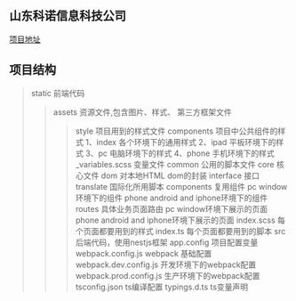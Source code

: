 ## 山东科诺信息科技公司
  [项目地址](https://shellchang.github.io/cms/dist/)
## 项目结构
> static 前端代码
> > assets 资源文件,包含图片、样式、 第三方框架文件
> > > style   项目用到的样式文件
> > > components 项目中公共组件的样式
> > > 1、index 各个环境下的通用样式
> > > 2、ipad 平板环境下的样式
> > > 3、pc 电脑环境下的样式
> > > 4、phone 手机环境下的样式
> > >  _variables.scss 变量文件
> >  common 公用的脚本文件
> > >  core 核心文件
> > >  dom 对本地HTML dom的封装
> > >  interface 接口
> > >  translate 国际化所用脚本
> >  components 复用组件
> > >  pc window环境下的组件
> > >  phone android and iphone环境下的组件
> >  routes 具体业务页面路由
> > >  pc window环境下展示的页面
> > > phone android and iphone环境下展示的页面
> >  index.scss 每个页面都要用到的样式
> >  index.ts 每个页面都要用到的脚本
>  src 后端代码，使用nestjs框架
>  app.config 项目配置变量
>  webpack.config.js  webpack  基础配置
>  webpack.dev.config.js 开发环境下的webpack配置
>  webpack.prod.config.js  生产环境下的webpack配置
>  tsconfig.json ts编译配置
>  typings.d.ts ts变量声明
<!--
<p align="center">
  <a href="http://nestjs.com/" target="blank"><img src="https://nestjs.com/img/logo_text.svg" width="320" alt="Nest Logo" /></a>
</p>

[travis-image]: https://api.travis-ci.org/nestjs/nest.svg?branch=master
[travis-url]: https://travis-ci.org/nestjs/nest
[linux-image]: https://img.shields.io/travis/nestjs/nest/master.svg?label=linux
[linux-url]: https://travis-ci.org/nestjs/nest
  
  <p align="center">A progressive <a href="http://nodejs.org" target="blank">Node.js</a> framework for building efficient and scalable server-side applications, heavily inspired by <a href="https://angular.io" target="blank">Angular</a>.</p>
    <p align="center">
<a href="https://www.npmjs.com/~nestjscore"><img src="https://img.shields.io/npm/v/@nestjs/core.svg" alt="NPM Version" /></a>
<a href="https://www.npmjs.com/~nestjscore"><img src="https://img.shields.io/npm/l/@nestjs/core.svg" alt="Package License" /></a>
<a href="https://www.npmjs.com/~nestjscore"><img src="https://img.shields.io/npm/dm/@nestjs/core.svg" alt="NPM Downloads" /></a>
<a href="https://travis-ci.org/nestjs/nest"><img src="https://api.travis-ci.org/nestjs/nest.svg?branch=master" alt="Travis" /></a>
<a href="https://travis-ci.org/nestjs/nest"><img src="https://img.shields.io/travis/nestjs/nest/master.svg?label=linux" alt="Linux" /></a>
<a href="https://coveralls.io/github/nestjs/nest?branch=master"><img src="https://coveralls.io/repos/github/nestjs/nest/badge.svg?branch=master#5" alt="Coverage" /></a>
<a href="https://gitter.im/nestjs/nestjs?utm_source=badge&utm_medium=badge&utm_campaign=pr-badge&utm_content=body_badge"><img src="https://badges.gitter.im/nestjs/nestjs.svg" alt="Gitter" /></a>
<a href="https://opencollective.com/nest#backer"><img src="https://opencollective.com/nest/backers/badge.svg" alt="Backers on Open Collective" /></a>
<a href="https://opencollective.com/nest#sponsor"><img src="https://opencollective.com/nest/sponsors/badge.svg" alt="Sponsors on Open Collective" /></a>
  <a href="https://paypal.me/kamilmysliwiec"><img src="https://img.shields.io/badge/Donate-PayPal-dc3d53.svg"/></a>
  <a href="https://twitter.com/nestframework"><img src="https://img.shields.io/twitter/follow/nestframework.svg?style=social&label=Follow"></a>
</p>
  <!--[![Backers on Open Collective](https://opencollective.com/nest/backers/badge.svg)](https://opencollective.com/nest#backer)
  [![Sponsors on Open Collective](https://opencollective.com/nest/sponsors/badge.svg)](https://opencollective.com/nest#sponsor)-->
<!--
## Description

[Nest](https://github.com/nestjs/nest) framework TypeScript starter repository.

## Installation

```bash
$ npm install
```

## Running the app

```bash
# development
$ npm run start

# watch mode
$ npm run start:dev

# production mode
$ npm run start:prod
```

## Test

```bash
# unit tests
$ npm run test

# e2e tests
$ npm run test:e2e

# test coverage
$ npm run test:cov
```

## Support

Nest is an MIT-licensed open source project. It can grow thanks to the sponsors and support by the amazing backers. If you'd like to join them, please [read more here](https://docs.nestjs.com/support).

## Stay in touch

- Author - [Kamil Myśliwiec](https://kamilmysliwiec.com)
- Website - [https://nestjs.com](https://nestjs.com/)
- Twitter - [@nestframework](https://twitter.com/nestframework)

## License

  Nest is [MIT licensed](LICENSE).
-->